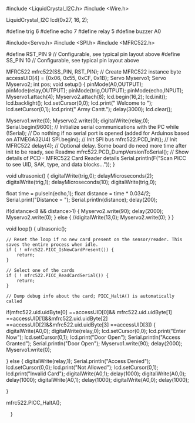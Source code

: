 #include <LiquidCrystal_I2C.h>
#include <Wire.h> 

LiquidCrystal_I2C lcd(0x27, 16, 2);

#define trig 6
#define echo 7
#define relay 5
#define buzzer A0



#include<Servo.h>
#include <SPI.h>
#include <MFRC522.h>

#define RST_PIN         9          // Configurable, see typical pin layout above
#define SS_PIN          10         // Configurable, see typical pin layout above

MFRC522 mfrc522(SS_PIN, RST_PIN);  // Create MFRC522 instance
byte accessUID[4] = {0x06, 0x55, 0xCF, 0x1B};
Servo Myservo1;
Servo Myservo2;
int pos;
void setup() {
  pinMode(A0,OUTPUT);
  pinMode(relay,OUTPUT);
  pinMode(trig,OUTPUT);
  pinMode(echo,INPUT);
  Myservo1.attach(4);
  Myservo2.attach(8);
  lcd.begin(16,2);
  lcd.init();
  lcd.backlight();
  lcd.setCursor(0,0);
  lcd.print(" Welcome to ");
  lcd.setCursor(0,1);
  lcd.print("  Army Cantt.");
  delay(3000);
  lcd.clear();

  Myservo1.write(0);
  Myservo2.write(0);
  digitalWrite(relay,0);
	Serial.begin(9600);		// Initialize serial communications with the PC
	while (!Serial);		// Do nothing if no serial port is opened (added for Arduinos based on ATMEGA32U4)
	SPI.begin();			// Init SPI bus
	mfrc522.PCD_Init();		// Init MFRC522
	delay(4);				// Optional delay. Some board do need more time after init to be ready, see Readme
	mfrc522.PCD_DumpVersionToSerial();	// Show details of PCD - MFRC522 Card Reader details
	Serial.println(F("Scan PICC to see UID, SAK, type, and data blocks..."));
}

void ultrasonic()
{
  digitalWrite(trig,0);
  delayMicroseconds(2);
  digitalWrite(trig,1);
  delayMicroseconds(10);
  digitalWrite(trig,0);

  float time = pulseIn(echo,1);
  float distance = time * 0.034/2;
  Serial.print("Distance = ");
  Serial.println(distance);
  delay(200);

if(distance<8 && distance>1)
{
Myservo2.write(90);
delay(2000);
Myservo2.write(0);
}
else
{
  //digitalWrite(13,0);
  Myservo2.write(0);
}
}

void loop() 
{
   ultrasonic();
 
	// Reset the loop if no new card present on the sensor/reader. This saves the entire process when idle.
	if ( ! mfrc522.PICC_IsNewCardPresent()) {
		return;
	}

	// Select one of the cards
	if ( ! mfrc522.PICC_ReadCardSerial()) {
		return;
	}

	// Dump debug info about the card; PICC_HaltA() is automatically called
if(mfrc522.uid.uidByte[0] ==accessUID[0]&& mfrc522.uid.uidByte[1] ==accessUID[1]&&mfrc522.uid.uidByte[2] ==accessUID[2]&&mfrc522.uid.uidByte[3] ==accessUID[3])
{
digitalWrite(A0,0);
digitalWrite(relay,0);
lcd.setCursor(0,0);
lcd.print("Enter Now");
lcd.setCursor(0,1);
lcd.print("Door Open");
Serial.println("Access Granted");
Serial.println("Door Open");
Myservo1.write(90);
delay(2000);
Myservo1.write(0);

}
else
{
 digitalWrite(relay,1);
 Serial.println("Access Denied");  
 lcd.setCursor(0,0);
lcd.print("Not Allowed");
lcd.setCursor(0,1);
lcd.print("Invalid Card");
digitalWrite(A0,1);
delay(1000);
digitalWrite(A0,0);
delay(1000);
digitalWrite(A0,1);
delay(1000);
digitalWrite(A0,0);
delay(1000);

 
}

mfrc522.PICC_HaltA(); 

 
 }
